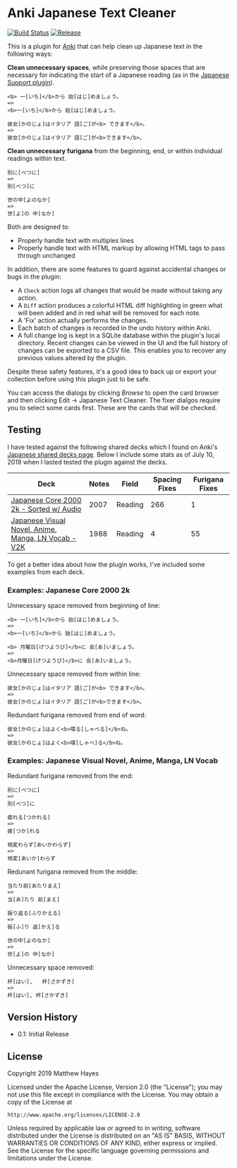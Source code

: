# Anki Japanese Text Cleaner

[![Build Status](https://travis-ci.org/matthayes/anki_japanese_text_cleaner.svg?branch=master)](https://travis-ci.org/matthayes/anki_japanese_text_cleaner.svg?branch=master)
[![Release](https://img.shields.io/badge/release-v0.1-brightgreen.svg)](https://github.com/matthayes/anki_japanese_text_cleaner/releases/tag/v0.1)

This is a plugin for [Anki](http://ankisrs.net/) that can help clean up Japanese text in the following ways:

**Clean unnecessary spaces**, while preserving those spaces that are necessary for indicating the start of a Japanese reading (as in the [Japanese Support plugin](https://ankiweb.net/shared/info/3918629684)).

```
<b> 一[いち]</b>から 始[はじ]めましょう。
=>
<b>一[いち]</b>から 始[はじ]めましょう。

彼女[かのじょ]はイタリア 語[ご]が<b> できます</b>。
=>
彼女[かのじょ]はイタリア 語[ご]が<b>できます</b>。
```

**Clean unnecessary furigana** from the beginning, end, or within individual readings within text.

```
別に[べつに]
=>
別[べつ]に

世の中[よのなか]
=>
世[よ]の 中[なか]
```

Both are designed to:

* Properly handle text with multiples lines
* Properly handle text with HTML markup by allowing HTML tags to pass through unchanged

In addition, there are some features to guard against accidental changes or bugs in the plugin:

* A `Check` action logs all changes that would be made without taking any action.
* A `Diff` action produces a colorful HTML diff highlighting in green what will been added and in red what will be removed for each note.
* A 'Fix' action actually performs the changes.
* Each batch of changes is recorded in the undo history within Anki.
* A full change log is kept in a SQLite database within the plugin's local directory.  Recent changes can be viewed in the UI and the full history of changes can be exported to a CSV file.  This enables you to recover any previous values altered by the plugin.

Despite these safety features, it's a good idea to back up or export your collection before using this plugin just to be safe.

You can access the dialogs by clicking *Browse* to open the card browser and then clicking Edit -> Japanese Text Cleaner.  The fixer dialgos require you to select some cards first.  These are the cards that will be checked.

## Testing

I have tested against the following shared decks which I found on Anki's [Japanese shared decks page](https://ankiweb.net/shared/decks/japanese).  Below I include some stats as of July 10, 2019 when I lasted tested the plugin against the decks.

| Deck | Notes | Field | Spacing Fixes | Furigana Fixes |
| ---- | ----- | ----- | ------------- | -------------- |
|[Japanese Core 2000 2k - Sorted w/ Audio](https://ankiweb.net/shared/info/2141233552)|2007|Reading|266|1|
|[Japanese Visual Novel, Anime, Manga, LN Vocab - V2K](https://ankiweb.net/shared/info/1434910726)|1988|Reading|4|55|

To get a better idea about how the plugin works, I've included some examples from each deck.

### Examples: Japanese Core 2000 2k

Unnecessary space removed from beginning of line:

```
<b> 一[いち]</b>から 始[はじ]めましょう。
=>
<b>一[いち]</b>から 始[はじ]めましょう。
```

```
<b> 月曜日[げつようび]</b>に 会[あ]いましょう。
=>
<b>月曜日[げつようび]</b>に 会[あ]いましょう。
```

Unnecessary space removed from within line:

```
彼女[かのじょ]はイタリア 語[ご]が<b> できます</b>。
=>
彼女[かのじょ]はイタリア 語[ご]が<b>できます</b>。
```

Redundant furigana removed from end of word:

```
彼女[かのじょ]はよく<b>喋る[しゃべる]</b>ね。
=>
彼女[かのじょ]はよく<b>喋[しゃべ]る</b>ね。
```

### Examples: Japanese Visual Novel, Anime, Manga, LN Vocab

Redundant furigana removed from the end:

```
別に[べつに]
=>
別[べつ]に
```

```
疲れる[つかれる]
=>
疲[つか]れる
```

```
相変わらず[あいかわらず]
=>
相変[あいか]わらず
```

Redunant furigana removed from the middle:

```
当たり前[あたりまえ]
=>
当[あ]たり 前[まえ]
```

```
振り返る[ふりかえる]
=>
振[ふ]り 返[かえ]る
```

```
世の中[よのなか]
=>
世[よ]の 中[なか]
```

Unnecessary space removed:

```
杯[はい],   杯[さかずき]
=>
杯[はい], 杯[さかずき]
```

## Version History

* 0.1: Initial Release

## License

Copyright 2019 Matthew Hayes

Licensed under the Apache License, Version 2.0 (the "License");
you may not use this file except in compliance with the License.
You may obtain a copy of the License at

    http://www.apache.org/licenses/LICENSE-2.0

Unless required by applicable law or agreed to in writing, software
distributed under the License is distributed on an "AS IS" BASIS,
WITHOUT WARRANTIES OR CONDITIONS OF ANY KIND, either express or implied.
See the License for the specific language governing permissions and
limitations under the License.
